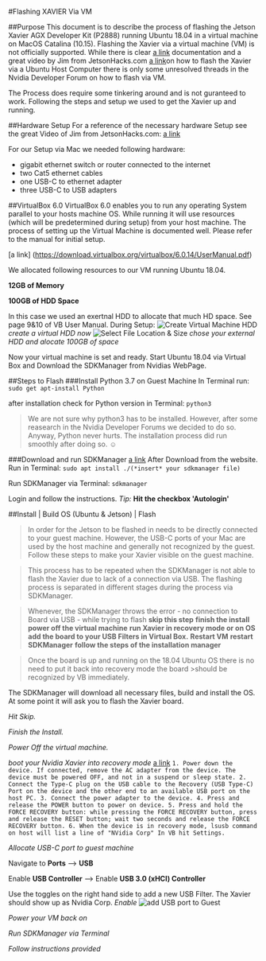 #Flashing XAVIER Via VM

##Purpose
This document is to describe the process of flashing the Jetson Xavier AGX Developer Kit (P2888) running Ubuntu 18.04 in a 
virtual machine on MacOS Catalina (10.15). 
Flashing the Xavier via a virtual machine (VM) is not officially supported. 
While there is clear [a link](https://www.developer.nvidia.com/nvidia-sdk-manager) documentation and a great video by Jim 
from JetsonHacks.com [a link](https://www.jetsonhacks.com/2019/06/04/nvidia-sdk-manager-for-jetson-jetpack-4-2/)on how to 
flash the Xavier via a Ubuntu Host Computer there is only some unresolved threads in the Nvidia Developer Forum on how to flash via VM.

The Process does require some tinkering around and is not guranteed to work. Following the steps and setup we used to get the Xavier up and running.

##Hardware Setup
For a reference of the necessary hardware Setup see the great Video of Jim from JetsonHacks.com:
[a link](https://www.youtube.com/watch?v=Pncjv6FoQzU&t=155s)

For our Setup via Mac we needed following hardware:

- gigabit ethernet switch or router connected to the internet
- two Cat5 ethernet cables
- one USB-C to ethernet adapter
- three USB-C to USB adapters

##VirtualBox 6.0
VirtualBox 6.0 enables you to run any operating System parallel to your hosts machine OS. 
While running it will use resources (which will be predetermined during setup) from your host machine.
The process of setting up the Virtual Machine is documented well.
Please refer to the manual for initial setup.

[a link] (https://download.virtualbox.org/virtualbox/6.0.14/UserManual.pdf)

We allocated following resources to our VM running Ubuntu 18.04.

**12GB of Memory**

**100GB of HDD Space**
    
In this case we used an exertnal HDD to allocate that much HD space. See page 9&10 of VB User Manual.
    During Setup:
    ![Create Virtual Machine HDD](https://user-images.githubusercontent.com/25865287/68291165-96475c00-0089-11ea-88b5-8bcbcbed3f7d.jpeg)
      *create a virtual HDD now*
    ![Select File Location & Size](https://user-images.githubusercontent.com/25865287/68291202-a5c6a500-0089-11ea-9fc7-08be614d509e.jpeg)
      *chose your external HDD and alocate 100GB of space*

Now your virtual machine is set and ready.
Start Ubuntu 18.04 via Virtual Box and Download the SDKManager from Nvidias WebPage.

##Steps to Flash
###Install Python 3.7 on Guest Machine
In Terminal run:
`sudo get apt-install Python`

after installation check for Python version in Terminal:
`python3`

>We are not sure why python3 has to be installed. However, after some reasearch in the Nvidia Developer Forums we decided to do so. Anyway, Python never hurts. The installation process did run smoothly after doing so. :relaxed:

###Download and run SDKManager [a link](https://www.developer.nvidia.com/nvidia-sdk-manager)
After Download from the website. Run in Terminal:
`sudo apt install ./(*insert* your sdkmanager file)`

Run SDKManager via Terminal:
`sdkmanager`

Login and follow the instructions.
*Tip:* **Hit the checkbox 'Autologin'**


##Install | Build OS (Ubuntu & Jetson) | Flash

>In order for the Jetson to be flashed in needs to be directly connected to your guest machine. However, the USB-C ports of 
>your Mac are used by the host machine and generally not recognized by the guest. Follow these steps to make your Xavier 
>visible on the guest machine.

>This process has to be repeated when the SDKManager is not able to flash the Xavier due to lack of a connection via USB.
>The flashing process is separated in different stages during the process via SDKManager.

>Whenever, the SDKManager throws the error - no connection to Board via USB - while trying to flash
>**skip this step**
>**finish the install**
>**power off the virtual machine**
>**run Xavier in recovery mode or on OS** 
>**add the board to your USB Filters in Virtual Box.**
>**Restart VM**
>**restart SDKManager**
>**follow the steps of the installation manager**

>Once the board is up and running on the 18.04 Ubuntu OS there is no need to put it back into recovery mode the board >should be recognized by VB immediately.

The SDKManager will download all necessary files, build and install the OS. At some point it will ask you to flash the Xavier board.

*Hit Skip.*

*Finish the Install.*

*Power Off the virtual machine.*

*boot your Nvidia Xavier into recovery mode* 
[a link](https://developer.ridgerun.com/wiki/index.php?title=Xavier/Flashing_the_Board)
`1. Power down the device. If connected, remove the AC adapter from the device. The device must be powered OFF, and not in a suspend or sleep state.
2. Connect the Type-C plug on the USB cable to the Recovery (USB Type-C) Port on the device and the other end to an available USB port on the host PC.
3. Connect the power adapter to the device.
4. Press and release the POWER button to power on device.
5. Press and hold the FORCE RECOVERY button: while pressing the FORCE RECOVERY button, press and release the RESET button; wait two seconds and release the FORCE RECOVERY button.
6. When the device is in recovery mode, lsusb command on host will list a line of "NVidia Corp"
In VB hit Settings.`

*Allocate USB-C port to guest machine*

Navigate to **Ports** --> **USB**

Enable **USB Controller** --> Enable **USB 3.0 (xHCI) Controller**

Use the toggles on the right hand side to add a new USB Filter. The Xavier should show up as Nvidia Corp. *Enable*
![add USB port to Guest](https://user-images.githubusercontent.com/25865287/68293801-01476180-008f-11ea-888f-39bb0ef5a0ed.jpeg)

*Power your VM back on*

*Run SDKManager via Terminal*

*Follow instructions provided*
